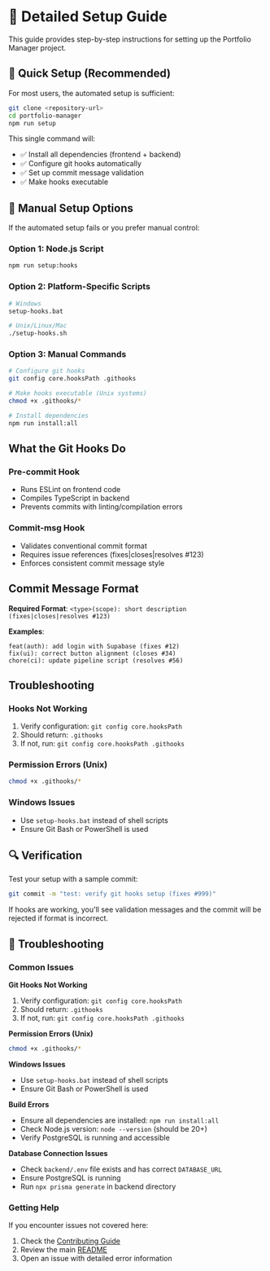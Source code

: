 # 🚀 Detailed Setup Guide

This guide provides step-by-step instructions for setting up the Portfolio Manager project.

## 🎯 Quick Setup (Recommended)

For most users, the automated setup is sufficient:

```bash
git clone <repository-url>
cd portfolio-manager
npm run setup
```

This single command will:
- ✅ Install all dependencies (frontend + backend)
- ✅ Configure git hooks automatically
- ✅ Set up commit message validation
- ✅ Make hooks executable

## 🔧 Manual Setup Options

If the automated setup fails or you prefer manual control:

### Option 1: Node.js Script
```bash
npm run setup:hooks
```

### Option 2: Platform-Specific Scripts
```bash
# Windows
setup-hooks.bat

# Unix/Linux/Mac
./setup-hooks.sh
```

### Option 3: Manual Commands
```bash
# Configure git hooks
git config core.hooksPath .githooks

# Make hooks executable (Unix systems)
chmod +x .githooks/*

# Install dependencies
npm run install:all
```

## What the Git Hooks Do

### Pre-commit Hook
- Runs ESLint on frontend code
- Compiles TypeScript in backend
- Prevents commits with linting/compilation errors

### Commit-msg Hook
- Validates conventional commit format
- Requires issue references (fixes|closes|resolves #123)
- Enforces consistent commit message style

## Commit Message Format

**Required Format**: `<type>(scope): short description (fixes|closes|resolves #123)`

**Examples**:
```
feat(auth): add login with Supabase (fixes #12)
fix(ui): correct button alignment (closes #34)
chore(ci): update pipeline script (resolves #56)
```

## Troubleshooting

### Hooks Not Working
1. Verify configuration: `git config core.hooksPath`
2. Should return: `.githooks`
3. If not, run: `git config core.hooksPath .githooks`

### Permission Errors (Unix)
```bash
chmod +x .githooks/*
```

### Windows Issues
- Use `setup-hooks.bat` instead of shell scripts
- Ensure Git Bash or PowerShell is used

## 🔍 Verification

Test your setup with a sample commit:
```bash
git commit -m "test: verify git hooks setup (fixes #999)"
```

If hooks are working, you'll see validation messages and the commit will be rejected if format is incorrect.

## 🚨 Troubleshooting

### Common Issues

**Git Hooks Not Working**
1. Verify configuration: `git config core.hooksPath`
2. Should return: `.githooks`
3. If not, run: `git config core.hooksPath .githooks`

**Permission Errors (Unix)**
```bash
chmod +x .githooks/*
```

**Windows Issues**
- Use `setup-hooks.bat` instead of shell scripts
- Ensure Git Bash or PowerShell is used

**Build Errors**
- Ensure all dependencies are installed: `npm run install:all`
- Check Node.js version: `node --version` (should be 20+)
- Verify PostgreSQL is running and accessible

**Database Connection Issues**
- Check `backend/.env` file exists and has correct `DATABASE_URL`
- Ensure PostgreSQL is running
- Run `npx prisma generate` in backend directory

### Getting Help

If you encounter issues not covered here:
1. Check the [Contributing Guide](CONTRIBUTING.md)
2. Review the main [README](README.md)
3. Open an issue with detailed error information
